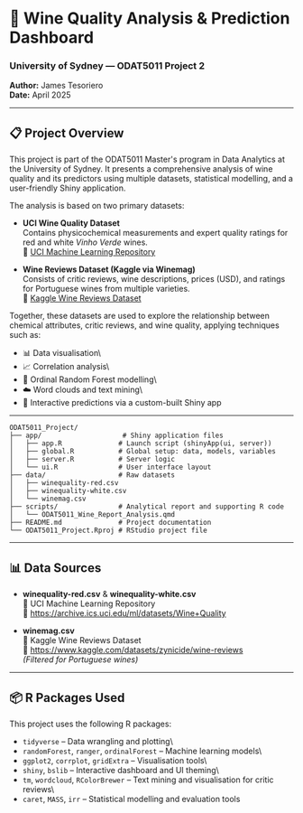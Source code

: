 # 🍷 Wine Quality Analysis & Prediction Dashboard

### University of Sydney — ODAT5011 Project 2

**Author:** James Tesoriero\
**Date:** April 2025

------------------------------------------------------------------------

## 📋 Project Overview

This project is part of the ODAT5011 Master's program in Data Analytics at the University of Sydney. It presents a comprehensive analysis of wine quality and its predictors using multiple datasets, statistical modelling, and a user-friendly Shiny application.

The analysis is based on two primary datasets:

-   **UCI Wine Quality Dataset**\
    Contains physicochemical measurements and expert quality ratings for red and white *Vinho Verde* wines.\
    📎 [UCI Machine Learning Repository](https://archive.ics.uci.edu/ml/datasets/Wine+Quality)

-   **Wine Reviews Dataset (Kaggle via Winemag)**\
    Consists of critic reviews, wine descriptions, prices (USD), and ratings for Portuguese wines from multiple varieties.\
    📎 [Kaggle Wine Reviews Dataset](https://www.kaggle.com/datasets/zynicide/wine-reviews)

Together, these datasets are used to explore the relationship between chemical attributes, critic reviews, and wine quality, applying techniques such as:

-   📊 Data visualisation\
-   📈 Correlation analysis\
-   🌲 Ordinal Random Forest modelling\
-   ☁️ Word clouds and text mining\
-   🧠 Interactive predictions via a custom-built Shiny app

------------------------------------------------------------------------


``` text
ODAT5011_Project/
├── app/                    # Shiny application files
│   ├── app.R              # Launch script (shinyApp(ui, server))
│   ├── global.R           # Global setup: data, models, variables
│   ├── server.R           # Server logic
│   └── ui.R               # User interface layout
├── data/                  # Raw datasets
│   ├── winequality-red.csv
│   ├── winequality-white.csv
│   └── winemag.csv
├── scripts/               # Analytical report and supporting R code
│   └── ODAT5011_Wine_Report_Analysis.qmd
├── README.md              # Project documentation
└── ODAT5011_Project.Rproj # RStudio project file
```

------------------------------------------------------------------------

## 📊 Data Sources

-   **winequality-red.csv** & **winequality-white.csv**\
    📎 UCI Machine Learning Repository\
    🔗 <https://archive.ics.uci.edu/ml/datasets/Wine+Quality>

-   **winemag.csv**\
    📎 Kaggle Wine Reviews Dataset\
    🔗 <https://www.kaggle.com/datasets/zynicide/wine-reviews>\
    *(Filtered for Portuguese wines)*

------------------------------------------------------------------------

## 📦 R Packages Used

This project uses the following R packages:

-   `tidyverse` – Data wrangling and plotting\
-   `randomForest`, `ranger`, `ordinalForest` – Machine learning models\
-   `ggplot2`, `corrplot`, `gridExtra` – Visualisation tools\
-   `shiny`, `bslib` – Interactive dashboard and UI theming\
-   `tm`, `wordcloud`, `RColorBrewer` – Text mining and visualisation for critic reviews\
-   `caret`, `MASS`, `irr` – Statistical modelling and evaluation tools
